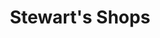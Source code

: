 ---
title: "Stewart's Shops"
url: /ballston-spa/stewarts-shops-west-milton-road/
shop: convenience
---